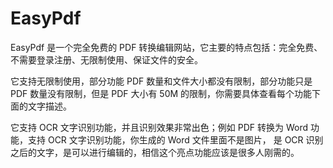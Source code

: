 # EasyPdf

EasyPdf 是一个完全免费的 PDF 转换编辑网站，它主要的特点包括：完全免费、不需要登录注册、无限制使用、保证文件的安全。

它支持无限制使用，部分功能 PDF 数量和文件大小都没有限制，部分功能只是 PDF 数量没有限制，但是 PDF 大小有 50M 的限制，你需要具体查看每个功能下面的文字描述。

它支持 OCR 文字识别功能，并且识别效果非常出色；例如 PDF 转换为 Word 功能，支持 OCR 文字识别功能，你生成的 Word 文件里面不是图片，
是 OCR 识别之后的文字，是可以进行编辑的，相信这个亮点功能应该是很多人刚需的。
